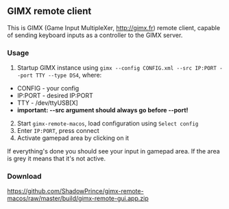 ## GIMX remote client
This is GIMX (Game Input MultipleXer, http://gimx.fr) remote client, capable of sending keyboard inputs as a controller to the GIMX server.

### Usage
1. Startup GIMX instance using `gimx --config CONFIG.xml --src IP:PORT --port TTY --type DS4`, where:
  * CONFIG - your config
  * IP:PORT - desired IP:PORT 
  * TTY - /dev/ttyUSB[X]
  * **important: --src argument should always go before --port!**
2. Start `gimx-remote-macos`, load configuration using `Select config`
1. Enter `IP:PORT`, press connect
1. Activate gamepad area by clicking on it

If everything's done you should see your input in gamepad area. If the area is grey it means that it's not active.

### Download

https://github.com/ShadowPrince/gimx-remote-macos/raw/master/build/gimx-remote-gui.app.zip
